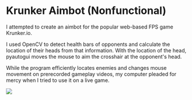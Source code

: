 # Krunker Aimbot (Nonfunctional)
I attempted to create an aimbot for the popular web-based FPS game Krunker.io.

I used OpenCV to detect health bars of opponents and calculate the location of their heads from that information. With the location of the head, pyautogui moves the mouse to aim the crosshair at the opponent's head. 

While the program efficiently locates enemies and changes mouse movement on prerecorded gameplay videos, my computer pleaded for mercy when I tried to use it on a live game.

![](AnimatedGIF-source.gif)
